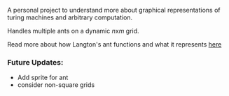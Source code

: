 A personal project to understand more about graphical representations of turing machines and arbitrary computation.

Handles multiple ants on a dynamic *n*x*m* grid.

Read more about how Langton's ant functions and what it represents [here](https://en.wikipedia.org/wiki/Langton%27s_ant)
### Future Updates:
- Add sprite for ant
- consider non-square grids